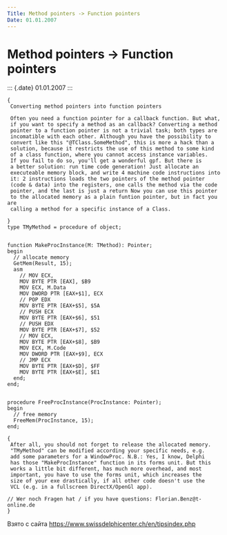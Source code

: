 ```yaml
---
Title: Method pointers -> Function pointers
Date: 01.01.2007
---
```



Method pointers -> Function pointers
====================================

::: {.date}
01.01.2007
:::

    {
     Converting method pointers into function pointers
     
     Often you need a function pointer for a callback function. But what, 
     if you want to specify a method as an callback? Converting a method 
     pointer to a function pointer is not a trivial task; both types are
     incomatible with each other. Although you have the possibility to 
     convert like this "@TClass.SomeMethod", this is more a hack than a 
     solution, because it restricts the use of this method to some kind 
     of a class function, where you cannot access instance variables. 
     If you fail to do so, you'll get a wonderful gpf. But there is 
     a better solution: run time code generation! Just allocate an 
     executeable memory block, and write 4 machine code instructions into 
     it: 2 instructions loads the two pointers of the method pointer
     (code & data) into the registers, one calls the method via the code 
     pointer, and the last is just a return Now you can use this pointer 
     to the allocated memory as a plain funtion pointer, but in fact you are
     calling a method for a specific instance of a Class.
     
    }
    type TMyMethod = procedure of object;
     
     
    function MakeProcInstance(M: TMethod): Pointer;
    begin
      // allocate memory
      GetMem(Result, 15);
      asm
        // MOV ECX, 
        MOV BYTE PTR [EAX], $B9
        MOV ECX, M.Data
        MOV DWORD PTR [EAX+$1], ECX
        // POP EDX
        MOV BYTE PTR [EAX+$5], $5A
        // PUSH ECX
        MOV BYTE PTR [EAX+$6], $51
        // PUSH EDX
        MOV BYTE PTR [EAX+$7], $52
        // MOV ECX, 
        MOV BYTE PTR [EAX+$8], $B9
        MOV ECX, M.Code
        MOV DWORD PTR [EAX+$9], ECX
        // JMP ECX
        MOV BYTE PTR [EAX+$D], $FF
        MOV BYTE PTR [EAX+$E], $E1
      end;
    end;
     
     
    procedure FreeProcInstance(ProcInstance: Pointer);
    begin
      // free memory
      FreeMem(ProcInstance, 15);
    end;
     
    {
     After all, you should not forget to release the allocated memory.
     "TMyMethod" can be modified according your specific needs, e.g. 
     add some parameters for a WindowProc. N.B.: Yes, I know, Delphi 
     has those "MakeProcInstance" function in its forms unit. But this 
     works a little bit different, has much more overhead, and most 
     important, you have to use the forms unit, which increases the 
     size of your exe drastically, if all other code doesn't use the 
     VCL (e.g. in a fullscreen DirectX/OpenGl app).
     
    // Wer noch Fragen hat / if you have questions: Florian.Benz@t-online.de
    }

Взято с сайта <https://www.swissdelphicenter.ch/en/tipsindex.php>
